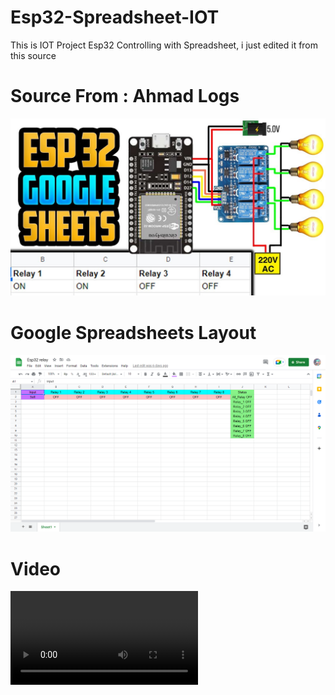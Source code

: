 # Esp32-Spreadsheet-IOT
This is IOT Project Esp32 Controlling with Spreadsheet, i just edited it from this source
# Source From : Ahmad Logs
[![Watch the video](./image/yem5EysVlochd.jpg)](https://www.youtube.com/watch?v=yem5EysVloc&ab_channel=AhmadLogs)
# Google Spreadsheets Layout 
![Layout](./image/Screenshot%20(264).png)
# Video 
![Layout](./video/VID-20221222-WA0002.mp4)
